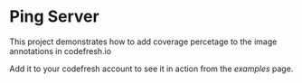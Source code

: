 # Ping Server

This project demonstrates how to add coverage percetage to the image annotations in codefresh.io
 
Add it to your codefresh account to see it in action from the _examples_ page.
